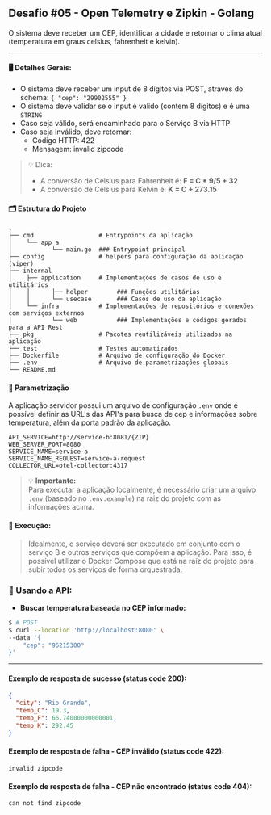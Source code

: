 ## Desafio #05 - Open Telemetry e Zipkin - Golang

O sistema deve receber um CEP, identificar a cidade e retornar o clima atual (temperatura em graus celsius, fahrenheit e kelvin).

---
#### 🖥️ Detalhes Gerais:

- O sistema deve receber um input de 8 dígitos via POST, através do schema: `{ "cep": "29902555" }`
- O sistema deve validar se o input é valido (contem 8 dígitos) e é uma `STRING`
- Caso seja válido, será encaminhado para o Serviço B via HTTP
- Caso seja inválido, deve retornar:
  - Código HTTP: 422
  - Mensagem: invalid zipcode

> 💡 Dica:<br/>
> - A conversão de Celsius para Fahrenheit é: **F = C * 9/5 + 32**
> - A conversão de Celsius para Kelvin é: **K = C + 273.15**

#### 🗂️ Estrutura do Projeto
    .
    ├── cmd                  # Entrypoints da aplicação
    │    └── app_a
    │           └── main.go  ### Entrypoint principal
    ├── config               # helpers para configuração da aplicação (viper)
    ├── internal
    │    ├── application     # Implementações de casos de uso e utilitários
    │    │      ├── helper        ### Funções utilitárias
    │    │      └── usecase       ### Casos de uso da aplicação
    │    └── infra           # Implementações de repositórios e conexões com serviços externos
    │           └── web           ### Implementações e códigos gerados para a API Rest
    ├── pkg                  # Pacotes reutilizáveis utilizados na aplicação
    ├── test                 # Testes automatizados
    ├── Dockerfile           # Arquivo de configuração do Docker
    ├── .env                 # Arquivo de parametrizações globais
    └── README.md

#### 🧭 Parametrização
A aplicação servidor possui um arquivo de configuração `.env` onde é possível definir as URL's das API's para busca de cep e informações sobre temperatura, além da porta padrão da aplicação.

```
API_SERVICE=http://service-b:8081/{ZIP}
WEB_SERVER_PORT=8080
SERVICE_NAME=service-a
SERVICE_NAME_REQUEST=service-a-request
COLLECTOR_URL=otel-collector:4317
```

> 💡 **Importante:**<br/>
> Para executar a aplicação localmente, é necessário criar um arquivo `.env` (baseado no `.env.example`) na raiz do projeto com as informações acima.

#### 🚀 Execução:
> Idealmente, o serviço deverá ser executado em conjunto com o serviço B e outros serviços que compõem a aplicação. Para isso, é possível utilizar o Docker Compose que está na raíz do projeto para subir todos os serviços de forma orquestrada.

### 📝 Usando a API:

- **Buscar temperatura baseada no CEP informado:**

```bash
$ # POST
$ curl --location 'http://localhost:8080' \
--data '{
    "cep": "96215300"
}'
```

---
#### Exemplo de resposta de sucesso (status code 200):
```json
{
  "city": "Rio Grande",
  "temp_C": 19.3,
  "temp_F": 66.74000000000001,
  "temp_K": 292.45
}
```

#### Exemplo de resposta de falha - CEP inválido (status code 422):
```
invalid zipcode
```

#### Exemplo de resposta de falha - CEP não encontrado (status code 404):
```
can not find zipcode
```